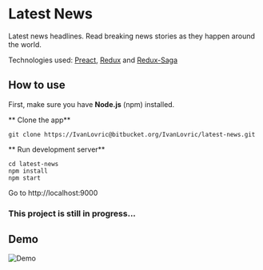 # Latest News

Latest news headlines. 
Read breaking news stories as they happen around the world. 

Technologies used: [Preact](https://preactjs.com/), [Redux](http://redux.js.org/) and [Redux-Saga](https://redux-saga.js.org/)

## How to use ##
First, make sure you have **Node.js** (npm) installed.

** Clone the app**

```
git clone https://IvanLovric@bitbucket.org/IvanLovric/latest-news.git
```


** Run development server**

```
cd latest-news
npm install
npm start
```
Go to http://localhost:9000


### This project is still in progress... ###

## Demo

![Demo](https://bytebucket.org/IvanLovric/latest-news/raw/04b75066e61af4f7deab289eca874f19d0a120c5/Demo.png)